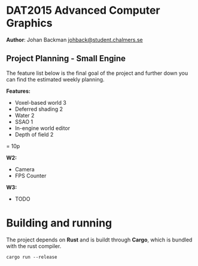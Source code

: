 # DAT2015 Advanced Computer Graphics
**Author**: Johan Backman <johback@student.chalmers.se>

## Project Planning - Small Engine
The feature list below is the final goal of the project and further down you
can find the estimated weekly planning.

**Features:**
* Voxel-based world 3
* Deferred shading 2
* Water 2
* SSAO 1
* In-engine world editor
* Depth of field 2

= 10p

**W2:**
* Camera
* FPS Counter

**W3:**
* TODO

# Building and running
The project depends on __Rust__ and is buildt through __Cargo__, which is
bundled with the rust compiler.

```
cargo run --release
```
